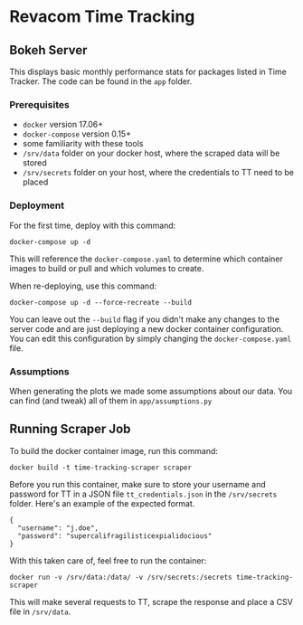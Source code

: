 # Revacom Time Tracking


## Bokeh Server
This displays basic monthly performance stats for packages listed in Time Tracker.
The code can be found in the `app` folder.

### Prerequisites

- `docker` version 17.06+
- `docker-compose` version 0.15+
- some familiarity with these tools
- `/srv/data` folder on your docker host, where the scraped data will be stored
- `/srv/secrets` folder on your host, where the credentials to TT need to be placed

### Deployment
For the first time, deploy with this command:
```
docker-compose up -d
```
This will reference the `docker-compose.yaml` to determine which container images to build or pull and which volumes to create.

When re-deploying, use this command:
```
docker-compose up -d --force-recreate --build
```
You can leave out the `--build` flag if you didn't make any changes to the server code and are just deploying a new docker container configuration.
You can edit this configuration by simply changing the `docker-compose.yaml` file.

### Assumptions
When generating the plots we made some assumptions about our data.
You can find (and tweak) all of them in `app/assumptions.py`

## Running Scraper Job
To build the docker container image, run this command:
```
docker build -t time-tracking-scraper scraper
```
Before you run this container, make sure to store your username and password for TT in a JSON file `tt_credentials.json` in the `/srv/secrets` folder.
Here's an example of the expected format.
```
{
  "username": "j.doe",
  "password": "supercalifragilisticexpialidocious"
}
```
With this taken care of, feel free to run the container:
```
docker run -v /srv/data:/data/ -v /srv/secrets:/secrets time-tracking-scraper
```
This will make several requests to TT, scrape the response and place a CSV file in `/srv/data`.
